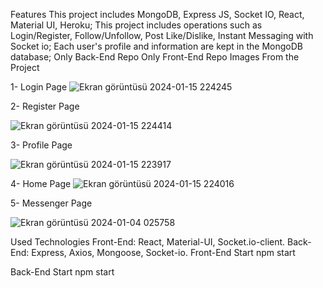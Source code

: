 Features
This project includes MongoDB, Express JS, Socket IO, React, Material UI, Heroku;
This project includes operations such as Login/Register, Follow/Unfollow, Post Like/Dislike, Instant Messaging with Socket io;
Each user's profile and information are kept in the MongoDB database;
Only Back-End Repo
Only Front-End Repo
Images From the Project

1- Login Page
![Ekran görüntüsü 2024-01-15 224245](https://github.com/serifegencer/singular/assets/117947572/85b0c9ac-139b-4a2a-98f6-097218ef0d8d)


2- Register Page

![Ekran görüntüsü 2024-01-15 224414](https://github.com/serifegencer/singular/assets/117947572/476be624-2423-4551-a559-3fa9851693f1)

3- Profile Page

![Ekran görüntüsü 2024-01-15 223917](https://github.com/serifegencer/singular/assets/117947572/16dc072f-61d9-4cfc-88ad-22288e00021f)

4- Home Page
![Ekran görüntüsü 2024-01-15 224016](https://github.com/serifegencer/singular/assets/117947572/62968273-d9a9-4bf1-8de5-f23fcd4c5d04)


5- Messenger Page

![Ekran görüntüsü 2024-01-04 025758](https://github.com/serifegencer/singular/assets/117947572/cc22781d-ff12-4a2f-bedd-ffcc850daf4e)

Used Technologies
Front-End: React, Material-UI, Socket.io-client.
Back-End: Express, Axios, Mongoose, Socket-io.
Front-End Start
npm start

Back-End Start
npm start
